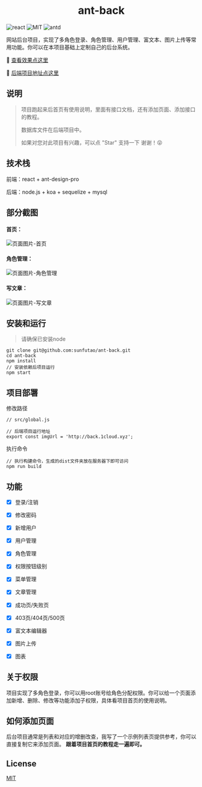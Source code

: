 <h1 align="center">ant-back</h1>

![react](https://img.shields.io/badge/react-%5E16.8.6-green)
![MIT](https://img.shields.io/badge/license-MIT-red)
![antd](https://img.shields.io/badge/antd-%5E3.26.4-blue)

网站后台项目，实现了多角色登录、角色管理、用户管理、富文本、图片上传等常用功能。你可以在本项目基础上定制自己的后台系统。

:rocket: [查看效果点这里](http://back.1cloud.xyz/)

:gem: [后端项目地址点这里](https://github.com/sunft1996/ant-back-server/)

## 说明
> 项目跑起来后首页有使用说明，里面有接口文档，还有添加页面、添加接口的教程。
> 
> 数据库文件在后端项目中。
> 
> 如果对您对此项目有兴趣，可以点 "Star" 支持一下 谢谢！:stuck_out_tongue_closed_eyes:

## 技术栈
前端：react + ant-design-pro

后端：node.js + koa + sequelize + mysql

## 部分截图

#### 首页：

![页面图片-首页](http://back.1cloud.xyz/uploadImg/1589959969430_index.png)

#### 角色管理：

![页面图片-角色管理](http://back.1cloud.xyz/uploadImg/1589959890213_role.png)
#### 写文章：

![页面图片-写文章](http://back.1cloud.xyz/uploadImg/1589959795874_article.png)

## 安装和运行
> 请确保已安装node

```
git clone git@github.com:sunfutao/ant-back.git
cd ant-back
npm install 
// 安装依赖后项目运行
npm start 
```
## 项目部署

修改路径 
```
// src/global.js

// 后端项目运行地址
export const imgUrl = 'http://back.1cloud.xyz';
```
执行命令
```
// 执行构建命令，生成的dist文件夹放在服务器下即可访问
npm run build
```

## 功能
- [x] 登录/注销
- [x] 修改密码
- [x] 新增用户
- [x] 用户管理
- [x] 角色管理
- [x] 权限按钮级别
- [x] 菜单管理
- [x] 文章管理
- [x] 成功页/失败页
- [x] 403页/404页/500页
- [x] 富文本编辑器
- [x] 图片上传
- [x] 图表


## 关于权限
项目实现了多角色登录，你可以用root账号给角色分配权限。你可以给一个页面添加新增、删除、修改等功能添加子权限，具体看项目首页的使用说明。

## 如何添加页面

后台项目通常是列表和对应的增删改查，我写了一个示例列表页提供参考，你可以直接复制它来添加页面。
**跟着项目首页的教程走一遍即可。**


## License
[MIT](https://github.com/sunfutao/ant-back/blob/master/LICENSE)